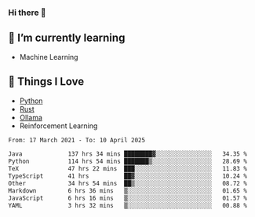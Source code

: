 ### Hi there 👋
<!-- ## About Me -->

## 🌱 I’m currently learning
- Machine Learning

## 🥰 Things I Love
- [Python](https://www.python.org/) 
- [Rust](https://www.rust-lang.org/)
- [Ollama](https://ollama.com)
- Reinforcement Learning

<!--START_SECTION:waka-->

```txt
From: 17 March 2021 - To: 10 April 2025

Java             137 hrs 34 mins ████████▓░░░░░░░░░░░░░░░░   34.35 %
Python           114 hrs 54 mins ███████▒░░░░░░░░░░░░░░░░░   28.69 %
TeX              47 hrs 22 mins  ███░░░░░░░░░░░░░░░░░░░░░░   11.83 %
TypeScript       41 hrs          ██▓░░░░░░░░░░░░░░░░░░░░░░   10.24 %
Other            34 hrs 54 mins  ██▒░░░░░░░░░░░░░░░░░░░░░░   08.72 %
Markdown         6 hrs 36 mins   ▒░░░░░░░░░░░░░░░░░░░░░░░░   01.65 %
JavaScript       6 hrs 16 mins   ▒░░░░░░░░░░░░░░░░░░░░░░░░   01.57 %
YAML             3 hrs 32 mins   ▒░░░░░░░░░░░░░░░░░░░░░░░░   00.88 %
```

<!--END_SECTION:waka-->

<!--
**CharlesC03/CharlesC03** is a ✨ _special_ ✨ repository because its `README.md` (this file) appears on your GitHub profile.

Here are some ideas to get you started:

- 🔭 I’m currently working on ...
- 🌱 I’m currently learning ...
- 👯 I’m looking to collaborate on ...
- 🤔 I’m looking for help with ...
- 💬 Ask me about ...
- 📫 How to reach me: ...
- 😄 Pronouns: ...
- ⚡ Fun fact: ...
-->
